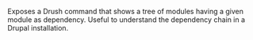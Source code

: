 Exposes a Drush command that shows a tree of modules having a given module as
dependency. Useful to understand the dependency chain in a Drupal installation.
